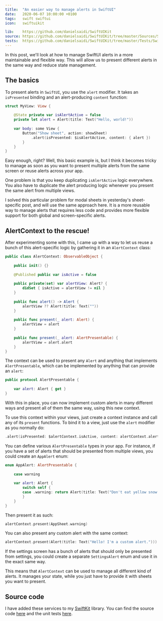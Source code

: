 ```yaml
---
title:  "An easier way to manage alerts in SwiftUI"
date:   2020-06-07 10:00:00 +0100
tags:   swift swiftui
icon:   swiftuikit

lib:    https://github.com/danielsaidi/SwiftUIKit
source: https://github.com/danielsaidi/SwiftUIKit/tree/master/Sources/SwiftUIKit/Alerts
tests:  https://github.com/danielsaidi/SwiftUIKit/tree/master/Tests/SwiftUIKitTests/Alerts
---
```


In this post, we'll look at how to manage SwiftUI alerts in a more maintainable and flexible way. This will allow us to present different alerts in the same way and reduce state management.


## The basics

To present alerts in `SwiftUI`, you use the `alert` modifier. It takes an `isPresented` binding and an alert-producing `content` function:

```swift
struct MyView: View {
    
    @State private var isAlertActive = false
    private let alert = Alert(title: Text("Hello, world!"))
    
    var body: some View {
        Button("Show sheet", action: showSheet)
            .alert(isPresented: $isAlertActive, content: { alert })
        }
    }
}
```

Easy enough, right? Well, this basic example is, but I think it becomes tricky to manage as soon as you want to present multiple alerts from the same screen or reuse alerts across your app.

One problem is that you keep duplicating `isAlertActive` logic everywhere. You also have to duplicate the alert producing logic whenever you present the same alert from multiple views.

I solved this particular problem for modal sheets in yesterday's sheet-specific post, and will use the same approach here. It is a more reusable way to manage alerts that requires less code and provides more flexible support for both global and screen-specific alerts.


## AlertContext to the rescue!

After experimenting some with this, I came up with a way to let us reuse a bunch of this alert-specific logic by gathering it in an `AlertContext` class:

```swift
public class AlertContext: ObservableObject {
    
    public init() {}
    
    @Published public var isActive = false
    
    public private(set) var alertView: Alert? {
        didSet { isActive = alertView != nil }
    }
    
    public func alert() -> Alert {
        alertView ?? Alert(title: Text(""))
    }
    
    public func present(_ alert: Alert) {
        alertView = alert
    }
    
    public func present(_ alert: AlertPresentable) {
        alertView = alert.alert
    }
}
```

The context can be used to present any `Alert` and anything that implements `AlertPresentable`, which can be implemented by anything that can provide an `alert`:

```swift
public protocol AlertPresentable {
    
    var alert: Alert { get }
}
```

With this in place, you can now implement custom alerts in many different ways and present all of them the same way, using this new context.

To use this context within your views, just create a context instance and call any of its `present` functions. To bind it to a view, just use the `alert` modifier as you normally do:
 
 ```swift
 .alert(isPresented: $alertContext.isActive, content: alertContext.alert)
 ```

You can define various `AlertPresentable` types in your app. For instance, if you have a set of alerts that should be presented from multiple views, you could create an `AppAlert` enum:

```swift
enum AppAlert: AlertPresentable {
    
    case warning
    
    var alert: Alert {
        switch self {
        case .warning: return Alert(title: Text("Don't eat yellow snow!"))
        }
    }
}
```

Then present it as such:

```swift
alertContext.present(AppSheet.warning)
```

You can also present any custom alert with the same context:

```swift
alertContext.present(Alert(title: Text("Hello! I'm a custom alert.")))
```

If the settings screen has a bunch of alerts that should only be presented from settings, you could create a separate `SettingsAlert` enum and use it in the exact same way.

This means that `AlertContext` can be used to manage all different kind of alerts. It manages your state, while you just have to provide it with sheets you want to present.


## Source code

I have added these services to my [SwiftKit]({{page.lib}}) library. You can find the source code [here]({{page.source}}) and the unit tests [here]({{page.tests}}).
